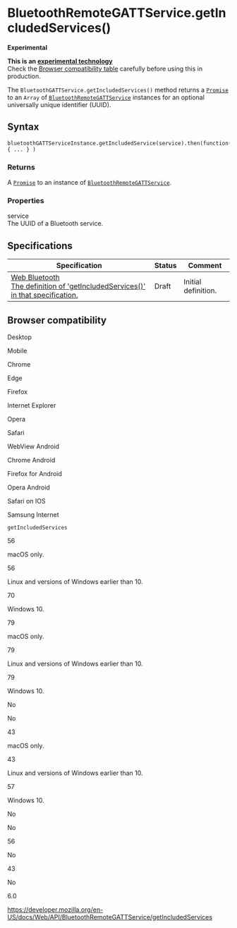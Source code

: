 # BluetoothRemoteGATTService.getIncludedServices()

**Experimental**

**This is an [experimental technology](https://developer.mozilla.org/en-US/docs/MDN/Guidelines/Conventions_definitions#experimental)**  
Check the [Browser compatibility table](#browser_compatibility) carefully before using this in production.

The `BluetoothGATTService.getIncludedServices()` method returns a [`Promise`](https://developer.mozilla.org/en-US/docs/Web/JavaScript/Reference/Global_Objects/Promise) to an <span class="page-not-created">`Array`</span> of [`BluetoothRemoteGATTService`](../bluetoothremotegattservice) instances for an optional universally unique identifier (UUID).

## Syntax

    bluetoothGATTServiceInstance.getIncludedService(service).then(function(BluetoothGATTService) { ... } )

### Returns

A [`Promise`](https://developer.mozilla.org/en-US/docs/Web/JavaScript/Reference/Global_Objects/Promise) to an instance of [`BluetoothRemoteGATTService`](../bluetoothremotegattservice).

### Properties

service  
The UUID of a Bluetooth service.

## Specifications

<table><thead><tr class="header"><th>Specification</th><th>Status</th><th>Comment</th></tr></thead><tbody><tr class="odd"><td><a href="https://webbluetoothcg.github.io/web-bluetooth/#dom-bluetoothremotegattservice-getincludedservices">Web Bluetooth<br />
<span class="small">The definition of 'getIncludedServices()' in that specification.</span></a></td><td><span class="spec-draft">Draft</span></td><td>Initial definition.</td></tr></tbody></table>

## Browser compatibility

Desktop

Mobile

Chrome

Edge

Firefox

Internet Explorer

Opera

Safari

WebView Android

Chrome Android

Firefox for Android

Opera Android

Safari on IOS

Samsung Internet

`getIncludedServices`

56

macOS only.

56

Linux and versions of Windows earlier than 10.

70

Windows 10.

79

macOS only.

79

Linux and versions of Windows earlier than 10.

79

Windows 10.

No

No

43

macOS only.

43

Linux and versions of Windows earlier than 10.

57

Windows 10.

No

No

56

No

43

No

6.0

<a href="https://developer.mozilla.org/en-US/docs/Web/API/BluetoothRemoteGATTService/getIncludedServices" class="_attribution-link">https://developer.mozilla.org/en-US/docs/Web/API/BluetoothRemoteGATTService/getIncludedServices</a>
